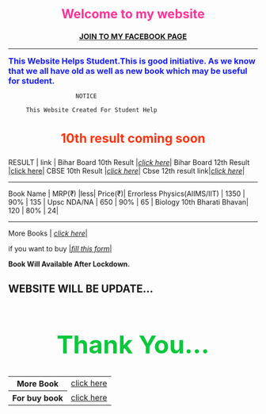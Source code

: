 
<h2 style="color:rgb(255, 51, 153);text-align: center;font-size:25px">Welcome to my website</h2>
  
   <h3 style="color:rgb(90, 51, 255);text-align: center;font-size:15px"><a href="https://www.facebook.com/Life-long-104599801271473"> JOIN TO MY FACEBOOK PAGE</a></h3>
 
  
  ------

 <h3 style="color:rgb(25, 30, 255);margin:auto"> This Website Helps Student.This is good initiative.
  As we know that we all have old as well as new book which may be useful for student.</h3>
  

                       NOTICE
                            
         This Website Created For Student Help  
                
    
  <h3 style="color:rgb(255, 51, 15);text-align: center;font-size:25px">10th result coming soon </h3>
      
   RESULT       |   link   |
   Bihar Board 10th Result |[*click here*](http://biharboardonline.bihar.gov.in)|
   Bihar Board 12th Result |[click here](http://onlinebseb.in/)|
  CBSE 10th Result |[*click here*](http://cbseresults.nic.in/class10/class10th19.htm)|
  Cbse 12th result link|[*click here*](http://cbseresults.nic.in/class12/class12th19.htm)|
  
 
 ----        
 
   Book Name     | MRP(₹) |less| Price(₹)|
    Errorless Physics(AIIMS/IIT) | 1350 | 90% | 135 |
   Upsc NDA/NA     | 650 | 90% | 65 |
  Biology 10th Bharati Bhavan| 120 | 80% | 24|
  
  ------
  <table>
   <tr>
      <th scope="row">More Book</th>
 <td><a href="https://docs.google.com/spreadsheets/d/1kvnfD-IXiNV7L51Zh9LpoPR2V5DxA_YF1zh9-gUldmw/edit?usp=sharing
   ">click here</a></td>
  </tr>
  <tr>
    <th scope="row">For buy book</th> 
    <td><a href="https://forms.gle/5rYRkacWytBEdRN49">click here</a></td>
  
  More Books         | [*click here*](https://docs.google.com/spreadsheets/d/1kvnfD-IXiNV7L51Zh9LpoPR2V5DxA_YF1zh9-gUldmw/edit?usp=sharing)|
 
 if you want to buy |[*fill this form*](https://forms.gle/5rYRkacWytBEdRN49)|
  
 **Book Will Available After Lockdown.**  
 
##         WEBSITE WILL BE UPDATE... 


   <h1 style="color:rgb(10,200,60);font-size:50px;text-align: center;">Thank You... </h1>
 
 
